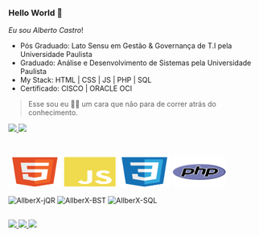 ### **Hello World** 👋 
_Eu sou Alberto Castro_!

- Pós Graduado: Lato Sensu em Gestão & Governança de T.I pela Universidade Paulista  
- Graduado: Análise e Desenvolvimento de Sistemas pela Universidade Paulista
- My Stack: HTML | CSS | JS | PHP | SQL  
- Certificado: CISCO | ORACLE OCI   

> Esse sou eu 🙋‍♂️ um cara que não para de correr atrás do conhecimento.

<div>
  <a href="https://github.com/AllberX">
    <img height="160em" src="https://github-readme-stats.vercel.app/api?username=AllberX&show_icons=true&theme=chartreuse-dark&include_all_commits=true&count_private=true"/>
    <img height="160em" src="https://github-readme-stats.vercel.app/api/top-langs/?username=AllberX&layout=compact&langs_count=16&theme=chartreuse-dark"/>
  </a>
</div>

##

<div style="display: inline_block"><br>
  <img align="center" alt="AllberX-HTML" height="60" width="105" src="https://raw.githubusercontent.com/devicons/devicon/master/icons/html5/html5-original.svg">
    <img align="center" alt="AllberX-Js" height="60" width="105" src="https://raw.githubusercontent.com/devicons/devicon/master/icons/javascript/javascript-plain.svg">
  <img align="center" alt="AllberX-CSS" height="60" width="105" src="https://raw.githubusercontent.com/devicons/devicon/master/icons/css3/css3-original.svg">
    <img align="center" alt="AllberX-PHP" height="60" width="105" src="https://raw.githubusercontent.com/devicons/devicon/master/icons/php/php-original.svg">
  <br>
  <br>
  <img align="center" alt="AllberX-jQR" height="40" width="155" src="https://img.shields.io/badge/jQuery-0769AD?style=for-the-badge&logo=jquery&logoColor=white">
  <img align="center" alt="AllberX-BST" height="40" width="155" src="https://img.shields.io/badge/Bootstrap-563D7C?style=for-the-badge&logo=bootstrap&logoColor=white">
  <img align="center" alt="AllberX-SQL" height="40" width="155" src="https://img.shields.io/badge/MySQL-00000F?style=for-the-badge&logo=mysql&logoColor=white">
</div>

##

<div>
  <a href="https://www.youtube.com/channel/UCHQFhmUvPmasvEBKBTFUXuQ/videos" target="_blank">
    <img src="https://img.shields.io/badge/YouTube-FF0000?style=for-the-badge&logo=youtube&logoColor=white">
  </a>
  <a href="mailto:allber.analista@gmail.com">
    <img src="https://img.shields.io/badge/-Gmail-%23333?style=for-the-badge&logo=gmail&logoColor=white">
  </a>
  <a href="https://www.linkedin.com/in/albertocastrosilva/" target="_blank">
    <img src="https://img.shields.io/badge/-LinkedIn-%230077B5?style=for-the-badge&logo=linkedin&logoColor=white">
  </a>
</div>
